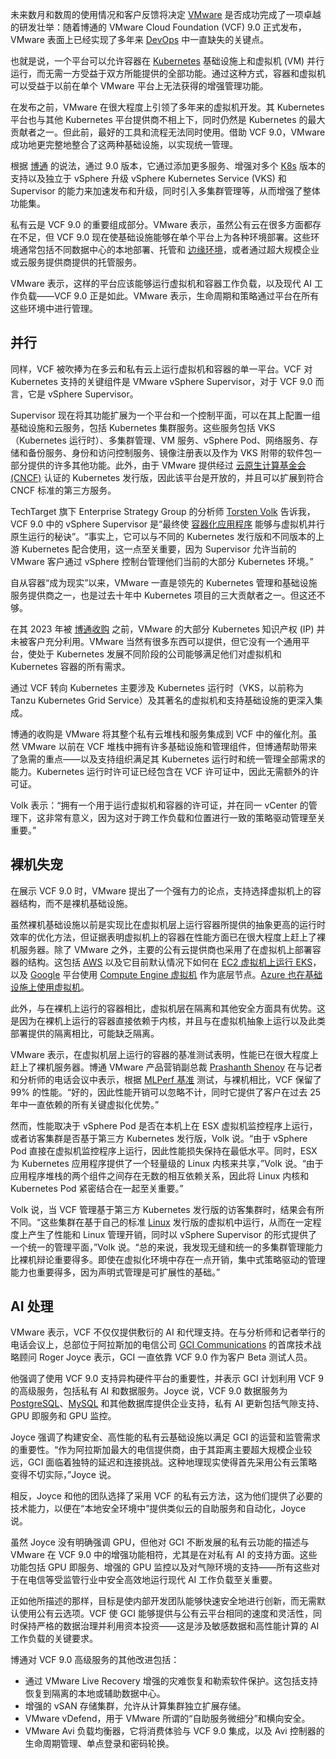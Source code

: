 未来数月和数周的使用情况和客户反馈将决定 [VMware](https://www.vmware.com/?utm_content=inline+mention) 是否成功完成了一项卓越的研发壮举：随着博通的 VMware Cloud Foundation (VCF) 9.0 正式发布，VMware 表面上已经实现了多年来 [DevOps](https://thenewstack.io/devops/) 中一直缺失的关键点。

也就是说，一个平台可以允许容器在 [Kubernetes](https://thenewstack.io/kubernetes/) 基础设施上和虚拟机 (VM) 并行运行，而无需一方受益于双方所能提供的全部功能。通过这种方式，容器和虚拟机可以受益于以前在单个 VMware 平台上无法获得的增强管理功能。

在发布之前，VMware 在很大程度上引领了多年来的虚拟机开发。其 Kubernetes 平台也与其他 Kubernetes 平台提供商不相上下，同时仍然是 Kubernetes 的最大贡献者之一。但此前，最好的工具和流程无法同时使用。借助 VCF 9.0，VMware 成功地更完整地整合了这两种基础设施，以实现统一管理。

根据 [博通](https://thenewstack.io/vmware-alternatives-a-strategic-guide-to-modern-virtualization/) 的说法，通过 9.0 版本，它通过添加更多服务、增强对多个 [K8s](https://thenewstack.io/kubernetes/) 版本的支持以及独立于 vSphere 升级 vSphere Kubernetes Service (VKS) 和 Supervisor 的能力来加速发布和升级，同时引入多集群管理等，从而增强了整体功能集。

私有云是 VCF 9.0 的重要组成部分。VMware 表示，虽然公有云在很多方面都存在不足，但 VCF 9.0 现在使基础设施能够在单个平台上为各种环境部署。这些环境通常包括不同数据中心的本地部署、托管和 [边缘环境](https://thenewstack.io/edge-computing/)，或者通过超大规模企业或云服务提供商提供的托管服务。

VMware 表示，这样的平台应该能够运行虚拟机和容器工作负载，以及现代 AI 工作负载——VCF 9.0 正是如此。VMware 表示，生命周期和策略通过平台在所有这些环境中进行管理。

## 并行

同样，VCF 被吹捧为在多云和私有云上运行虚拟机和容器的单一平台。VCF 对 Kubernetes 支持的关键组件是 VMware vSphere Supervisor，对于 VCF 9.0 而言，它是 vSphere Supervisor。

Supervisor 现在将其功能扩展为一个平台和一个控制平面，可以在其上配置一组基础设施和云服务，包括 Kubernetes 集群服务。这些服务包括 VKS（Kubernetes 运行时）、多集群管理、VM 服务、vSphere Pod、网络服务、存储和备份服务、身份和访问控制服务、镜像注册表以及作为 VKS 附带的软件包一部分提供的许多其他功能。此外，由于 VMware 提供经过 [云原生计算基金会 (CNCF)](https://cncf.io/?utm_content=inline+mention) 认证的 Kubernetes 发行版，因此该平台是开放的，并且可以扩展到符合 CNCF 标准的第三方服务。

TechTarget 旗下 Enterprise Strategy Group 的分析师 [Torsten Volk](https://www.linkedin.com/in/torstenvolk) 告诉我，VCF 9.0 中的 vSphere Supervisor 是“最终使 [容器化应用程序](https://thenewstack.io/containers/) 能够与虚拟机并行原生运行的秘诀”。“事实上，它可以与不同的 Kubernetes 发行版和不同版本的上游 Kubernetes 配合使用，这一点至关重要，因为 Supervisor 允许当前的 VMware 客户通过 vSphere 控制台管理他们当前的大部分 Kubernetes 环境。”

自从容器“成为现实”以来，VMware 一直是领先的 Kubernetes 管理和基础设施服务提供商之一，也是过去十年中 Kubernetes 项目的三大贡献者之一。但这还不够。

在其 2023 年被 [博通收购](https://thenewstack.io/vmware-to-be-acquired-by-broadcom-in-a-61-billion-deal/) 之前，VMware 的大部分 Kubernetes 知识产权 (IP) 并未被客户充分利用。VMware 当然有很多东西可以提供，但它没有一个通用平台，使处于 Kubernetes 发展不同阶段的公司能够满足他们对虚拟机和 Kubernetes 容器的所有需求。

通过 VCF 转向 Kubernetes 主要涉及 Kubernetes 运行时（VKS，以前称为 Tanzu Kubernetes Grid Service）及其著名的虚拟机和支持基础设施的更深入集成。

博通的收购是 VMware 将其整个私有云堆栈和服务集成到 VCF 中的催化剂。虽然 VMware 以前在 VCF 堆栈中拥有许多基础设施和管理组件，但博通帮助带来了急需的重点——以及支持组织满足其 Kubernetes 运行时和统一管理全部需求的能力。Kubernetes 运行时许可证已经包含在 VCF 许可证中，因此无需额外的许可证。

Volk 表示：“拥有一个用于运行虚拟机和容器的许可证，并在同一 vCenter 的管理下，这非常有意义，因为这对于跨工作负载和位置进行一致的策略驱动管理至关重要。”

## 裸机失宠

在展示 VCF 9.0 时，VMware 提出了一个强有力的论点，支持选择虚拟机上的容器结构，而不是裸机基础设施。

虽然裸机基础设施以前是实现比在虚拟机层上运行容器所提供的抽象更高的运行时效率的优化方法，但证据表明虚拟机上的容器在性能方面已在很大程度上赶上了裸机服务器。除了 VMware 之外，主要的公有云提供商也采用了在虚拟机上部署容器的结构。这包括 [AWS](https://aws.amazon.com/?utm_content=inline+mention) 以及它目前默认情况下如何在 [EC2 虚拟机上运行 EKS](https://docs.aws.amazon.com/eks/latest/userguide/what-is-eks.html)，以及 [Google](https://cloud.google.com/?utm_content=inline+mention) 平台使用 [Compute Engine 虚拟机](https://cloud.google.com/kubernetes-engine/docs/concepts/cluster-architecture) 作为底层节点。[Azure 也在基础设施上使用虚拟机](https://learn.microsoft.com/en-us/azure/aks/core-aks-concepts)。

此外，与在裸机上运行的容器相比，虚拟机层在隔离和其他安全方面具有优势。这是因为在裸机上运行的容器直接依赖于内核，并且与在虚拟机抽象上运行以及此类部署提供的隔离相比，可能缺乏隔离。

VMware 表示，在虚拟机层上运行的容器的基准测试表明，性能已在很大程度上赶上了裸机服务器。博通 VMware 产品营销副总裁 [Prashanth Shenoy](https://www.linkedin.com/in/prashanthshenoy/) 在与记者和分析师的电话会议中表示，根据 [MLPerf 基准](https://github.com/mlcommons/inference) 测试，与裸机相比，VCF 保留了 99% 的性能。“好的，因此性能开销可以忽略不计，同时它提供了客户在过去 25 年中一直依赖的所有关键虚拟化优势。”

然而，性能取决于 vSphere Pod 是否在本机上在 ESX 虚拟机监控程序上运行，或者访客集群是否基于第三方 Kubernetes 发行版，Volk 说。“由于 vSphere Pod 直接在虚拟机监控程序上运行，因此性能损失保持在最低水平。同时，ESX 为 Kubernetes 应用程序提供了一个轻量级的 Linux 内核来共享，”Volk 说。“由于应用程序堆栈的两个组件之间存在无数的相互依赖关系，因此将 Linux 内核和 Kubernetes Pod 紧密结合在一起至关重要。”

Volk 说，当 VCF 管理基于第三方 Kubernetes 发行版的访客集群时，结果会有所不同。“这些集群在基于自己的标准 [Linux](https://thenewstack.io/introduction-to-linux-operating-system/) 发行版的虚拟机中运行，从而在一定程度上产生了性能和 Linux 管理开销，同时以 vSphere Supervisor 的形式提供了一个统一的管理平面，”Volk 说。“总的来说，我发现无缝和统一的多集群管理能力比裸机辩论重要得多。即使在虚拟化环境中存在一点开销，集中式策略驱动的管理能力也重要得多，因为声明式管理是可扩展性的基础。”

## AI 处理

VMware 表示，VCF 不仅仅提供敷衍的 AI 和代理支持。在与分析师和记者举行的电话会议上，总部位于阿拉斯加的电信公司 [GCI Communications](http://GCI%20Communications) 的首席技术战略顾问 Roger Joyce 表示，GCI 一直依靠 VCF 9.0 作为客户 Beta 测试人员。

他强调了使用 VCF 9.0 支持异构硬件平台的重要性，并表示 GCI 计划利用 VCF 9 的高级服务，包括私有 AI 和数据服务。Joyce 说，VCF 9.0 数据服务为 [PostgreSQL](https://thenewstack.io/postgresql-18-delivers-significant-performance-gains-for-oltp-and-analytics/)、[MySQL](https://thenewstack.io/linux-back-up-a-mysql-database-from-the-command-line/) 和其他数据库提供企业支持，私有 AI 更新包括气隙支持、GPU 即服务和 GPU 监控。

Joyce 强调了构建安全、高性能的私有云基础设施以满足 GCI 的运营和监管需求的重要性。“作为阿拉斯加最大的电信提供商，由于其距离主要超大规模企业较远，GCI 面临着独特的延迟和连接挑战。这种地理现实使得首先采用公有云策略变得不切实际，”Joyce 说。

相反，Joyce 和他的团队选择了采用 VCF 的私有云方法，这为他们提供了必要的技术能力，以便在“本地安全环境中”提供类似云的自助服务和自动化，Joyce 说。

虽然 Joyce 没有明确强调 GPU，但他对 GCI 不断发展的私有云功能的描述与 VMware 在 VCF 9.0 中的增强功能相符，尤其是在对私有 AI 的支持方面。这些功能包括 GPU 即服务、增强的 GPU 监控以及对气隙环境的支持——所有这些对于在电信等受监管行业中安全高效地运行现代 AI 工作负载至关重要。

正如他所描述的那样，目标是使内部开发团队能够快速安全地进行创新，而无需默认使用公有云选项。VCF 使 GCI 能够提供与公有云平台相同的速度和灵活性，同时保持严格的数据治理并利用资本投资——这是涉及敏感数据和高性能计算的 AI 工作负载的关键要求。

博通对 VCF 9.0 高级服务的其他改进包括：

* 通过 VMware Live Recovery 增强的灾难恢复和勒索软件保护。这包括支持恢复到隔离的本地或辅助数据中心。
* 增强的 vSAN 存储集群，允许从计算集群独立扩展存储。
* VMware vDefend，用于 VMware 所谓的“自助服务微细分”和横向安全。
* VMware Avi 负载均衡器，它将消费体验与 VCF 9.0 集成，以及 Avi 控制器的生命周期管理、单点登录和密码轮换。